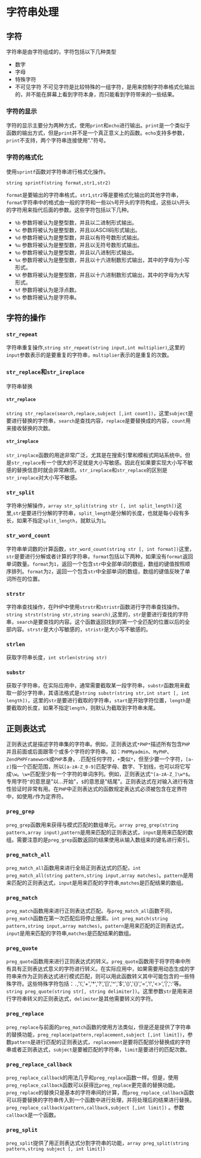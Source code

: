 # 字符串处理

## 字符

字符串是由字符组成的，字符包括以下几种类型

- 数字
- 字母
- 特殊字符
- 不可见字符
不可见字符是比较特殊的一组字符，是用来控制字符串格式化输出的，并不能在屏幕上看到字符本身，而只能看到字符带来的一些结果。​

### 字符的显示

字符的显示主要分为两种方式，使用`print`和`echo`进行输出。`print`是一个类似于函数的输出方式，但是`print`并不是一个真正意义上的函数。`echo`支持多参数，`print`不支持，两个字符串连接使用"."符号。

### 字符的格式化

​​使用`sprintf`函数对字符串进行格式化操作。

`string sprintf(string format,str1,str2)`

`format`是要输出的字符串格式，`str1`,`str2`等是要格式化输出的其他字符串，`format`字符串中的格式由一般的字符和一些以`%`号开头的字符构成，这些以`%`开头的字符用来指代后面的参数。这些字符包括以下几种。​​

- `%b` 参数将被认为是整型数，并且以二进制形式输出。
- `%c` 参数将被认为是整型数，并且以ASCII码形式输出。
- `%d` 参数将被认为是整型数，并且以有符号数形式输出。
- `%u` 参数将被认为是整型数，并且以无符号数形式输出。
- `%o` 参数将被认为是整型数，并且以八进制形式输出。
- `%x` 参数将被认为是整型数，并且以十六进制数形式输出，其中的字母为小写形式。
- `%X` 参数将被认为是整型数，并且以十六进制数形式输出，其中的字母为大写形式。
- `%f` 参数将被认为是浮点数。
- `%s` 参数将被认为是字符串。

## 字符的操作

### `str_repeat`

字符串重复操作,`string str_repeat(string input,int multiplier)`,这里的`input`参数表示的是要重复的字符串，`multiplier`表示的是重复的次数。

### `str_replace`和`str_ireplace`

字符串替换

#### `str_replace`

`string str_replace(search,replace,subject [,int count])`，这里`subject`是要进行替换的字符串，`search`是查找内容，`replace`是要替换成的内容，`count`用来接收替换的次数。

#### `str_ireplace`

`str_ireplace`函数的用途非常广泛，尤其是在搜索引擎和模板式网站系统中。但是`str_replace`有一个很大的不足就是大小写敏感。因此在如果要实现大小写不敏感的替换信息时就会非常麻烦。`str_ireplace`和`str_replace`的区别是`str_ireplace`对大小写不敏感。

### `str_split`

字符串分解操作，`array str_split(string str [, int split_length])`这里,`str`是要进行分解的字符串，`split_length`是分解的长度，也就是每小段有多长，如果不指定`split_length`，就默认为`1`。

### `str_word_count`

字符串单词数的计算函数，`str_word_count(string str [, int format])`这里，`str`是要进行分解或者计算的字符串，`format`包括以下两种，如果没有`format`返回单词数量。`format`为`1`，返回一个包含`str`中全部单词的数组，数组的键值按照顺序排列。​`format`为`2`，返回一个包含`str`中全部单词的数组，数组的键值反映了单词所在的位置。​

### `strstr`

字符串查找操作，在PHP中使用`strstr`和`stristr`函数进行字符串查找操作。`string strstr(string str,string search)`,这里的，`str`是要进行查找的字符串，`search`是要查找的内容。这个函数返回找到的第一个全匹配的位置以后的全部内容。`strstr`是大小写敏感的，`stristr`是大小写不敏感的。

### `strlen`

获取字符串长度，`int strlen(string str)`

### `substr`

获取子字符串，在实际应用中，通常需要截取某一段字符串，`substr`函数用来截取一部分字符串，其语法格式是`string substr(string str,int start [, int length])`，这里的`str`是要进行截取的字符串，`start`是开始字符位置，`length`是要截取的长度，如果不指定`length`，则默认为截取到字符串未尾。

## 正则表达式

正则表达式是描述字符串集的字符串。例如，正则表达式`*PHP*`描述所有包含`PHP`并且前面或后面跟零个或多个字符的字符串。如：`PHPMyadmin`、`MyPHP`、`ZendPHPFramework`或`PHP`本身。`.`匹配任何字符，`+`类似`*`，但至少要一个字符，`[a-z]`指一个匹配范围，所以`[a-zA-Z_0-9]`匹配字母、数字、下划线，也可以将它写成`\w`。`\w+`匹配至少有一个字符的单词序列。例如，正则表达式`^[a-zA-Z_]\w*$`。专用字符`^`的意思是"以...开始"，`$`的意思是"结尾"。正则表达式在对输入进行有效性验证时非常有用。在`PHP`中正则表达式的函数规定表达式必须被包含在定界符中，如使用`/`作为定界符。

### `preg_grep`

`preg_grep`函数用来获得与模式匹配的数组单元。`array preg_grep(string pattern,array input)`,`pattern`是用来匹配的正则表达式，`input`是用来匹配的数组。需要注意的是`preg_grep`函数返回的结果使用从输入数组来的键名进行索引。

### `preg_match_all`

`preg_match_all`函数用来进行全局正则表达式的匹配，`int preg_match_all(string pattern,string input,array matches)`。`pattern`是用来匹配的正则表达式，`input`是用来匹配的字符串,`matches`是匹配结果的数组。

### `preg_match`

`preg_match`函数用来进行正则表达式匹配。与`preg_match_all`函数不同，`preg_match`函数在第一次匹配后将停止搜索。`int preg_match(string pattern,string input,array matches)`。`pattern`是用来匹配的正则表达式，`input`是用来匹配的字符串,`matches`是匹配结果的数组。

### `preg_quote`

`preg_quote`函数用来进行正则表达式的转义。`preg_quote`函数用于将字符串中所有具有正则表达式意义的字符进行转义。在实际应用中，如果需要用动态生成的字符串来作为正则表达式进行模式匹配，则可以用此函数转义其中可能包含的一些特殊字符。这些特殊字符包括：`.`,'\\','+','*','?','[]','^','$','()','{}','=','!','<>','|',':'等。 `string preg_quote(string str[, string delimiter])`。这里参数`str`是用来进行字符串转义的正则表达式，`delimiter`是其他需要转义的字符。

### `preg_replace`

`preg_replace`与前面的`preg_match`函数的使用方法类似，但是还是提供了字符串的替换功能，`preg_replace(pattern,replacement,subject [,int limit])`，参数`pattern`是进行匹配的正则表达式，`replacement`是要将匹配部分替换成的字符串或者正则表达式，`subject`是要被匹配的字符串，`limit`是要进行的匹配次数。

### `preg_replace_callback`

`preg_replace_callback`的用法几乎和`preg_replace`函数一样。但是，使用`preg_replace_callback`函数可以获得比`preg_replace`更完善的替换功能。`preg_replace`的替换只是基本的字符串间的计算，而`preg_replace_callback`函数可以将要替换的字符串传入到一个函数中进行处理，并将处理后的结果进行替换。`preg_replace_callback(pattern,callback,subject [,int limit])` 。参数`callback`是一个函数。

### `preg_split`

`preg_split`提供了用正则表达式分割字符串的功能，`array preg_split(string pattern,string subject [, int limit])`
